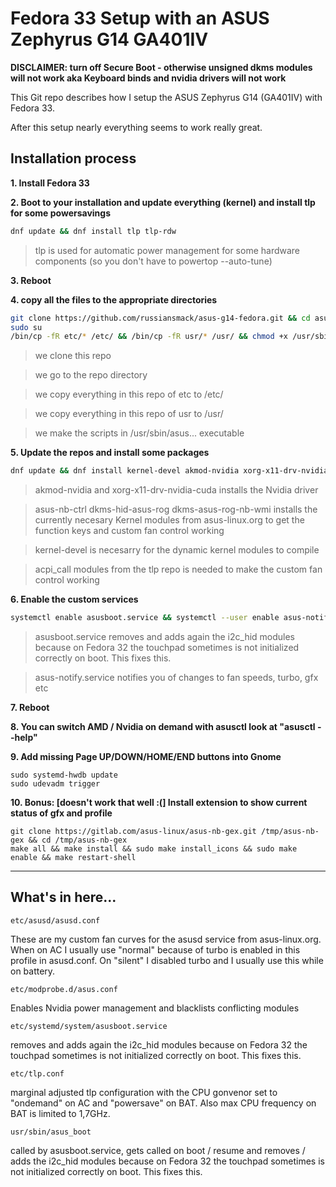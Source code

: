 # Fedora 33 Setup with an ASUS Zephyrus G14 GA401IV

**DISCLAIMER: turn off Secure Boot - otherwise unsigned dkms modules will not work aka Keyboard binds and nvidia drivers will not work**

This Git repo describes how I setup the ASUS Zephyrus G14 (GA401IV) with Fedora 33.

After this setup nearly everything seems to work really great.

## Installation process

**1. Install Fedora 33**

**2. Boot to your installation and update everything (kernel) and install tlp for some powersavings**

```bash
dnf update && dnf install tlp tlp-rdw
```

> tlp is used for automatic power management for some hardware components (so you don't have to powertop --auto-tune)

**3. Reboot**

**4. copy all the files to the appropriate directories**

```bash
git clone https://github.com/russiansmack/asus-g14-fedora.git && cd asus-g14-fedora
sudo su
/bin/cp -fR etc/* /etc/ && /bin/cp -fR usr/* /usr/ && chmod +x /usr/sbin/asus_boot
```
> we clone this repo

> we go to the repo directory

> we copy everything in this repo of etc to /etc/

> we copy everything in this repo of usr to /usr/

> we make the scripts in /usr/sbin/asus... executable

**5. Update the repos and install some packages**
```bash
dnf update && dnf install kernel-devel akmod-nvidia xorg-x11-drv-nvidia-cuda asus-nb-ctrl dkms-hid-asus-rog dkms-asus-rog-nb-wmi akmod-acpi_call
```

> akmod-nvidia and xorg-x11-drv-nvidia-cuda installs the Nvidia driver

> asus-nb-ctrl dkms-hid-asus-rog dkms-asus-rog-nb-wmi installs the currently necesary Kernel modules from asus-linux.org to get the function keys and custom fan control working

> kernel-devel is necesarry for the dynamic kernel modules to compile

> acpi_call modules from the tlp repo is needed to make the custom fan control working

**6. Enable the custom services**
```bash
systemctl enable asusboot.service && systemctl --user enable asus-notify.service
```

> asusboot.service removes and adds again the i2c_hid modules because on Fedora 32 the touchpad sometimes is not initialized correctly on boot. This fixes this.

> asus-notify.service notifies you of changes to fan speeds, turbo, gfx etc

**7. Reboot**

**8. You can switch AMD / Nvidia on demand with asusctl look at "asusctl --help"**

**9. Add missing Page UP/DOWN/HOME/END buttons into Gnome**
```
sudo systemd-hwdb update
sudo udevadm trigger
```

**10. Bonus: [doesn't work that well :(] Install extension to show current status of gfx and profile**
```
git clone https://gitlab.com/asus-linux/asus-nb-gex.git /tmp/asus-nb-gex && cd /tmp/asus-nb-gex
make all && make install && sudo make install_icons && sudo make enable && make restart-shell 
```

---

## What's in here...

```
etc/asusd/asusd.conf
```
These are my custom fan curves for the asusd service from asus-linux.org.
When on AC I usually use "normal" because of turbo is enabled in this profile in asusd.conf.
On "silent" I disabled turbo and I usually use this while on battery.

```
etc/modprobe.d/asus.conf
```
Enables Nvidia power management and blacklists conflicting modules


```
etc/systemd/system/asusboot.service
```
removes and adds again the i2c_hid modules because on Fedora 32 the touchpad sometimes is not initialized correctly on boot. This fixes this.

```
etc/tlp.conf
```
marginal adjusted tlp configuration with the CPU gonvenor set to "ondemand" on AC and "powersave" on BAT.
Also max CPU frequency on BAT is limited to 1,7GHz.

```
usr/sbin/asus_boot
```
called by asusboot.service, gets called on boot / resume and removes / adds the i2c_hid modules because on Fedora 32 the touchpad sometimes is not initialized correctly on boot. This fixes this.

